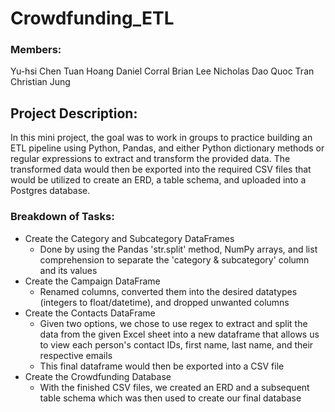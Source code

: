 # Crowdfunding_ETL

### Members:
Yu-hsi Chen
Tuan Hoang
Daniel Corral
Brian Lee
Nicholas Dao
Quoc Tran
Christian Jung

## Project Description:
In this mini project, the goal was to work in groups to practice building an ETL pipeline using Python, Pandas, and either Python dictionary methods or regular expressions to extract and transform the provided data. The transformed data would then be exported into the required CSV files that would be utilized to create an ERD, a table schema, and uploaded into a Postgres database.  

### Breakdown of Tasks:
- Create the Category and Subcategory DataFrames
	- Done by using the Pandas 'str.split' method, NumPy arrays, and list comprehension to separate the 'category & subcategory' column and its values	
- Create the Campaign DataFrame
	- Renamed columns, converted them into the desired datatypes (integers to float/datetime), and dropped unwanted columns
- Create the Contacts DataFrame
	- Given two options, we chose to use regex to extract and split the data from the given Excel sheet into a new dataframe that allows us to view each person's contact IDs, first name, last name, and their respective emails
	- This final dataframe would then be exported into a CSV file
- Create the Crowdfunding Database
	- With the finished CSV files, we created an ERD and a subsequent table schema which was then used to create our final database 
